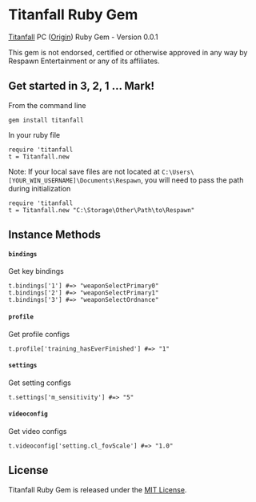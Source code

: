 # Titanfall Ruby Gem

[Titanfall](http://www.titanfall.com/) PC ([Origin](https://www.origin.com)) Ruby Gem - Version 0.0.1

This gem is not endorsed, certified or otherwise approved in any way by Respawn Entertainment or any of its affiliates.

## Get started in 3, 2, 1 … Mark!

From the command line

`gem install titanfall`

In your ruby file

    require 'titanfall
    t = Titanfall.new

Note: If your local save files are not located at `C:\Users\[YOUR_WIN_USERNAME]\Documents\Respawn`, you will need to pass the path during initialization

    require 'titanfall
    t = Titanfall.new "C:\Storage\Other\Path\to\Respawn"

## Instance Methods

#### `bindings`
Get key bindings

    t.bindings['1'] #=> "weaponSelectPrimary0"
    t.bindings['2'] #=> "weaponSelectPrimary1"
    t.bindings['3'] #=> "weaponSelectOrdnance"

#### `profile`
Get profile configs

    t.profile['training_hasEverFinished'] #=> "1"

#### `settings`
Get setting configs

    t.settings['m_sensitivity'] #=> "5"

#### `videoconfig`
Get video configs

    t.videoconfig['setting.cl_fovScale'] #=> "1.0"

## License

Titanfall Ruby Gem is released under the [MIT License](http://www.opensource.org/licenses/MIT).
